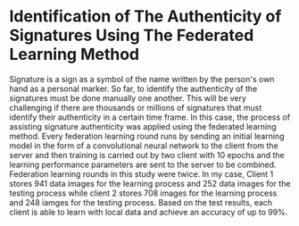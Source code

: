 # Identification of The Authenticity of Signatures Using The Federated Learning Method

Signature is a sign as a symbol of the name written by the person's own hand as a personal marker. So far, to identify the authenticity of the signatures must be done manually one another. This will be very challenging if there are thousands or millions of signatures that must identify their authenticity in a certain time frame. In this case, the process of assisting signature authenticity was applied using the federated learning method. Every federation learning round runs by sending an initial learning model in the form of a convolutional neural network to the client from the server and then training is carried out by two client with 10 epochs and the learning performance parameters are sent to the server to be combined. Federation learning rounds in this study were twice. In my case, Client 1 stores 941 data images for the learning process and 252 data images for the testing process while client 2 stores 708 images for the learning process and 248 iamges for the testing process. Based on the test results, each client is able to learn with local data and achieve an accuracy of up to 99%.
